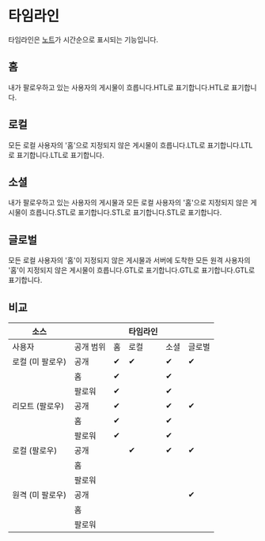 # 타임라인

타임라인은 [노트](./note)가 시간순으로 표시되는 기능입니다.

## 홈

내가 팔로우하고 있는 사용자의 게시물이 흐릅니다.HTL로 표기합니다.HTL로 표기합니다.

## 로컬

모든 로컬 사용자의 '홈'으로 지정되지 않은 게시물이 흐릅니다.LTL로 표기합니다.LTL로 표기합니다.LTL로 표기합니다.

## 소셜

내가 팔로우하고 있는 사용자의 게시물과 모든 로컬 사용자의 '홈'으로 지정되지 않은 게시물이 흐릅니다.STL로 표기합니다.STL로 표기합니다.STL로 표기합니다.

## 글로벌

모든 로컬 사용자의 '홈'이 지정되지 않은 게시물과 서버에 도착한 모든 원격 사용자의 '홈'이 지정되지 않은 게시물이 흐릅니다.GTL로 표기합니다.GTL로 표기합니다.GTL로 표기합니다.

## 비교

| 소스                            |       |   | 타임라인 |    |     |
| ----------------------------- | ----- | - | ---- | -- | --- |
| 사용자                           | 공개 범위 | 홈 | 로컬   | 소셜 | 글로벌 |
| 로컬 (미 팔로우) | 공개    | ✔ | ✔    | ✔  | ✔   |
|                               | 홈     | ✔ |      | ✔  |     |
|                               | 팔로워   | ✔ |      | ✔  |     |
| 리모트 (팔로우)  | 공개    | ✔ |      | ✔  | ✔   |
|                               | 홈     | ✔ |      | ✔  |     |
|                               | 팔로워   | ✔ |      | ✔  |     |
| 로컬 (팔로우)   | 공개    |   | ✔    | ✔  | ✔   |
|                               | 홈     |   |      |    |     |
|                               | 팔로워   |   |      |    |     |
| 원격 (미 팔로우) | 공개    |   |      |    | ✔   |
|                               | 홈     |   |      |    |     |
|                               | 팔로워   |   |      |    |     |
